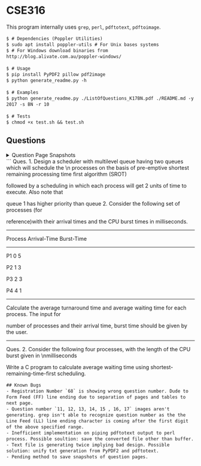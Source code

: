 # CSE316

This program internally uses `grep`, `perl`, `pdftotext`, `pdftoimage`.
```shell
$ # Dependencies (Poppler Utilities) 
$ sudo apt install poppler-utils # For Unix bases systems
$ # For Windows download binaries from http://blog.alivate.com.au/poppler-windows/

$ # Usage
$ pip install PyPDF2 pillow pdf2image
$ python generate_readme.py -h

$ # Examples
$ python generate_readme.py ./ListOfQuestions_K17BN.pdf ./README.md -y 2017 -s BN -r 10

$ # Tests
$ chmod +x test.sh && test.sh
```

## Questions
<details><summary>Question Page Snapshots</summary><br />	<img src="./snaps/ques10-07.png" alt="Ques 1 Image" width="425" height="550" border="10" /> 	<img src="./snaps/ques37
-14.png" alt="Ques 2 Image" width="425" height="550" border="10" />	</details>
```
Ques. 1. Design a scheduler with multilevel queue having two queues which will schedule the
\n
processes on the basis of pre-emptive shortest remaining processing time first algorithm (SROT)

followed by a scheduling in which each process will get 2 units of time to execute. Also note that

queue 1 has higher priority than queue 2. Consider the following set of processes (for

reference)with their arrival times and the CPU burst times in milliseconds.

-------------------------------------

Process Arrival-Time Burst-Time

-------------------------------------

P1         0  5

P2         1  3

P3         2  3

P4         4  1

-------------------------------------

Calculate the average turnaround time and average waiting time for each process. The input for

number of processes and their arrival time, burst time should be given by the user.


---
Ques. 2. Consider the following four processes, with the length of the CPU burst given in
\nmilliseconds

Write a C program to calculate average waiting time using shortest-remaining-time-first
scheduling.
```
## Known Bugs
- Registration Number `68` is showing wrong question number. Dude to Form Feed (FF) line ending due to separation of pages and tables to next page.
- Question number `11, 12, 13, 14, 15 , 16, 17` images aren't generating. grep isn't able to recognize question number as the the Line Feed (LL) line ending character is coming after the first digit of the above specified range.
- Inefficient implementation on piping pdftotext output to perl process. Possible soultion: save the converted file other than buffer.
- Text file is generating twice implying bad design. Possible solution: unify txt generation from PyPDF2 and pdftotext.
- Pending method to save snapshots of question pages.
